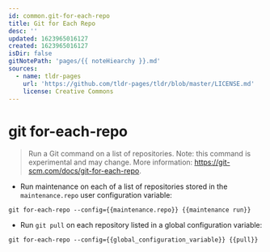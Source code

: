```yaml
---
id: common.git-for-each-repo
title: Git for Each Repo
desc: ''
updated: 1623965016127
created: 1623965016127
isDir: false
gitNotePath: 'pages/{{ noteHiearchy }}.md'
sources:
  - name: tldr-pages
    url: 'https://github.com/tldr-pages/tldr/blob/master/LICENSE.md'
    license: Creative Commons
---
```

# git for-each-repo

> Run a Git command on a list of repositories.
> Note: this command is experimental and may change.
> More information: <https://git-scm.com/docs/git-for-each-repo>.

- Run maintenance on each of a list of repositories stored in the `maintenance.repo` user configuration variable:

`git for-each-repo --config={{maintenance.repo}} {{maintenance run}}`

- Run `git pull` on each repository listed in a global configuration variable:

`git for-each-repo --config={{global_configuration_variable}} {{pull}}`

